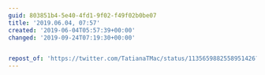```yaml
---
guid: 803851b4-5e40-4fd1-9f02-f49f02b0be07
title: '2019.06.04, 07:57'
created: '2019-06-04T05:57:39+00:00'
changed: '2019-09-24T07:19:30+00:00'


repost_of: 'https://twitter.com/TatianaTMac/status/1135659882558951426?s=19'
---
```



